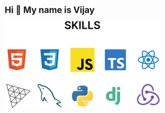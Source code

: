 # Hi 👋 My name is Vijay

<p align='center'>
<img src='https://github.com/vijayverma2003/vijayverma2003/blob/main/skills.svg' alt='skills' />
</p>
